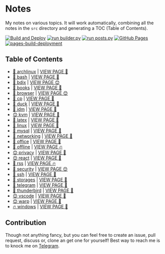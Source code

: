 # Notes

My notes on various topics. It will work automatically, combining all the notes in the `src` directory and generating a TOC (Table of Contents).

[![Build and Deploy](https://github.com/SharafatKarim/notes/actions/workflows/action.yml/badge.svg)](https://github.com/SharafatKarim/notes/actions/workflows/action.yml)
[![run builder.py](https://github.com/SharafatKarim/notes/actions/workflows/action.yml/badge.svg)](https://github.com/SharafatKarim/notes/actions/workflows/action.yml)
[![run posts.py](https://github.com/SharafatKarim/notes/actions/workflows/posts.yml/badge.svg)](https://github.com/SharafatKarim/notes/actions/workflows/posts.yml)
[![GitHub Pages](https://github.com/SharafatKarim/notes/actions/workflows/gh-pages.yml/badge.svg)](https://github.com/SharafatKarim/notes/actions/workflows/gh-pages.yml)
[![pages-build-deployment](https://github.com/SharafatKarim/notes/actions/workflows/pages/pages-build-deployment/badge.svg)](https://github.com/SharafatKarim/notes/actions/workflows/pages/pages-build-deployment)


## Table of Contents

- [🚀 archlinux](src/archlinux.md) | <a href='https://sharafat.is-a.dev/notes/archlinux' target='_blank'>VIEW PAGE 🚀</a>
- [🌈 bash](src/bash.md) | <a href='https://sharafat.is-a.dev/notes/bash' target='_blank'>VIEW PAGE 🌟</a>
- [🚀 bdix](src/bdix.md) | <a href='https://sharafat.is-a.dev/notes/bdix' target='_blank'>VIEW PAGE 😊</a>
- [👾 books](src/books.md) | <a href='https://sharafat.is-a.dev/notes/books' target='_blank'>VIEW PAGE 🎉</a>
- [🎸 browser](src/browser.md) | <a href='https://sharafat.is-a.dev/notes/browser' target='_blank'>VIEW PAGE 😊</a>
- [🎉 cp](src/cp.md) | <a href='https://sharafat.is-a.dev/notes/cp' target='_blank'>VIEW PAGE 🤖</a>
- [👾 duck](src/duck.md) | <a href='https://sharafat.is-a.dev/notes/duck' target='_blank'>VIEW PAGE 🌟</a>
- [🎸 idm](src/idm.md) | <a href='https://sharafat.is-a.dev/notes/idm' target='_blank'>VIEW PAGE 🎸</a>
- [😊 kvm](src/kvm.md) | <a href='https://sharafat.is-a.dev/notes/kvm' target='_blank'>VIEW PAGE 🚀</a>
- [🍕 latex](src/latex.md) | <a href='https://sharafat.is-a.dev/notes/latex' target='_blank'>VIEW PAGE 👾</a>
- [🍕 linux](src/linux.md) | <a href='https://sharafat.is-a.dev/notes/linux' target='_blank'>VIEW PAGE 🤖</a>
- [🎸 mysql](src/mysql.md) | <a href='https://sharafat.is-a.dev/notes/mysql' target='_blank'>VIEW PAGE 🚀</a>
- [🎸 networking](src/networking.md) | <a href='https://sharafat.is-a.dev/notes/networking' target='_blank'>VIEW PAGE 🍕</a>
- [🚀 office](src/office.md) | <a href='https://sharafat.is-a.dev/notes/office' target='_blank'>VIEW PAGE 🍕</a>
- [🌈 offline](src/offline.md) | <a href='https://sharafat.is-a.dev/notes/offline' target='_blank'>VIEW PAGE 🔥</a>
- [😊 privacy](src/privacy.md) | <a href='https://sharafat.is-a.dev/notes/privacy' target='_blank'>VIEW PAGE 🍕</a>
- [😊 react](src/react.md) | <a href='https://sharafat.is-a.dev/notes/react' target='_blank'>VIEW PAGE 🍕</a>
- [🚀 rss](src/rss.md) | <a href='https://sharafat.is-a.dev/notes/rss' target='_blank'>VIEW PAGE 🔥</a>
- [🎸 security](src/security.md) | <a href='https://sharafat.is-a.dev/notes/security' target='_blank'>VIEW PAGE 😊</a>
- [🎉 ssh](src/ssh.md) | <a href='https://sharafat.is-a.dev/notes/ssh' target='_blank'>VIEW PAGE 🌈</a>
- [🚀 storages](src/storages.md) | <a href='https://sharafat.is-a.dev/notes/storages' target='_blank'>VIEW PAGE 🌟</a>
- [🌈 telegram](src/telegram.md) | <a href='https://sharafat.is-a.dev/notes/telegram' target='_blank'>VIEW PAGE 🤖</a>
- [🎉 thunderbird](src/thunderbird.md) | <a href='https://sharafat.is-a.dev/notes/thunderbird' target='_blank'>VIEW PAGE 🍕</a>
- [😊 vscode](src/vscode.md) | <a href='https://sharafat.is-a.dev/notes/vscode' target='_blank'>VIEW PAGE 🌟</a>
- [😊 warp](src/warp.md) | <a href='https://sharafat.is-a.dev/notes/warp' target='_blank'>VIEW PAGE 👾</a>
- [🔥 windows](src/windows.md) | <a href='https://sharafat.is-a.dev/notes/windows' target='_blank'>VIEW PAGE 🌟</a>

## Contribution

Though not anything fancy, but you can feel free to create an issue, pull request, discuss or, clone an get one for yourself!
Best way to reach me is to knock me on [Telegram](https://t.me/SharafatKarim).

